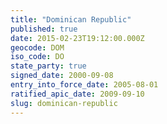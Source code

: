 ```yaml
---
title: "Dominican Republic"
published: true
date: 2015-02-23T19:12:00.000Z
geocode: DOM
iso_code: DO
state_party: true
signed_date: 2000-09-08
entry_into_force_date: 2005-08-01
ratified_apic_date: 2009-09-10
slug: dominican-republic
---
```


